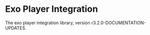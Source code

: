 # Exo Player Integration

The exo player integration library, version r3.2.0-DOCUMENTATION-UPDATES.
